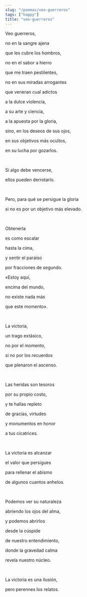 ```yaml
---
slug: "/poemas/veo-guerreros"
tags: ["happy"]
title: "veo-guerreros"
---
```

Veo guerreros,

no en la sangre ajena

que les cubre los hombros,

no en el sabor a hierro

que me traen pestilentes,

no en sus miradas arrogantes

que veneran cual adictos

a la dulce violencia,

a su arte y ciencia,

a la apuesta por la gloria,

sino, en los deseos de sus ojos,

en sus objetivos más ocultos,

en su lucha por gozarlos.

&nbsp;

Si algo debe vencerse,

ellos pueden derrotarlo.

&nbsp;

Pero, para qué se persigue la gloria

si no es por un objetivo más elevado.

&nbsp;

Obtenerla

es como escalar

hasta la cima,

y sentir el paraíso

por fracciones de segundo.

«Estoy aquí,

encima del mundo,

no existe nada más

que este momento».

&nbsp;

La victoria,

un trago extásico,

no por el momento,

si no por los recuerdos

que plenaron el ascenso.

&nbsp;

Las heridas son tesoros

por su propio costo,

y te hallas repleto

de gracias, virtudes

y monumentos en honor

a tus cicatrices.

&nbsp;

La victoria es alcanzar

el valor que persigues

para rellenar el abismo

de algunos cuantos anhelos.

&nbsp;

Podemos ver su naturaleza

abriendo los ojos del alma,

y podemos abrirlos

desde la cúspide

de nuestro entendimiento,

donde la gravedad calma

revela nuestro núcleo.

&nbsp;

La victoria es una ilusión,

pero perennes los relatos.